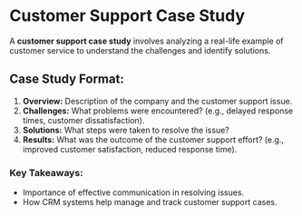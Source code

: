 # Customer Support Case Study

A **customer support case study** involves analyzing a real-life example of customer service to understand the challenges and identify solutions.

## Case Study Format:
1. **Overview:** Description of the company and the customer support issue.
2. **Challenges:** What problems were encountered? (e.g., delayed response times, customer dissatisfaction).
3. **Solutions:** What steps were taken to resolve the issue?
4. **Results:** What was the outcome of the customer support effort? (e.g., improved customer satisfaction, reduced response time).

### Key Takeaways:
- Importance of effective communication in resolving issues.
- How CRM systems help manage and track customer support cases.
